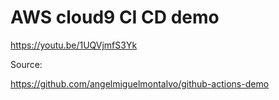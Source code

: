 # AWS cloud9 CI CD demo

https://youtu.be/1UQVjmfS3Yk

Source:

https://github.com/angelmiguelmontalvo/github-actions-demo
